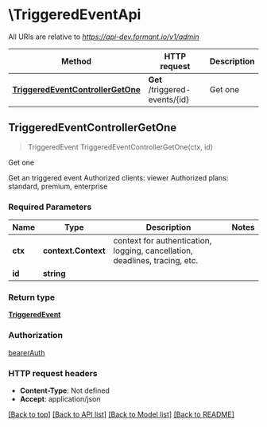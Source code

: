 # \TriggeredEventApi

All URIs are relative to *https://api-dev.formant.io/v1/admin*

Method | HTTP request | Description
------------- | ------------- | -------------
[**TriggeredEventControllerGetOne**](TriggeredEventApi.md#TriggeredEventControllerGetOne) | **Get** /triggered-events/{id} | Get one



## TriggeredEventControllerGetOne

> TriggeredEvent TriggeredEventControllerGetOne(ctx, id)

Get one

Get an triggered event Authorized clients: viewer Authorized plans: standard, premium, enterprise

### Required Parameters


Name | Type | Description  | Notes
------------- | ------------- | ------------- | -------------
**ctx** | **context.Context** | context for authentication, logging, cancellation, deadlines, tracing, etc.
**id** | **string**|  | 

### Return type

[**TriggeredEvent**](TriggeredEvent.md)

### Authorization

[bearerAuth](../README.md#bearerAuth)

### HTTP request headers

- **Content-Type**: Not defined
- **Accept**: application/json

[[Back to top]](#) [[Back to API list]](../README.md#documentation-for-api-endpoints)
[[Back to Model list]](../README.md#documentation-for-models)
[[Back to README]](../README.md)

